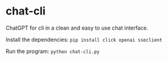 # chat-cli
ChatGPT for cli in a clean and easy to use chat interface.

Install the dependencies:
`pip install click openai sseclient`

Run the program:
`python chat-cli.py`
